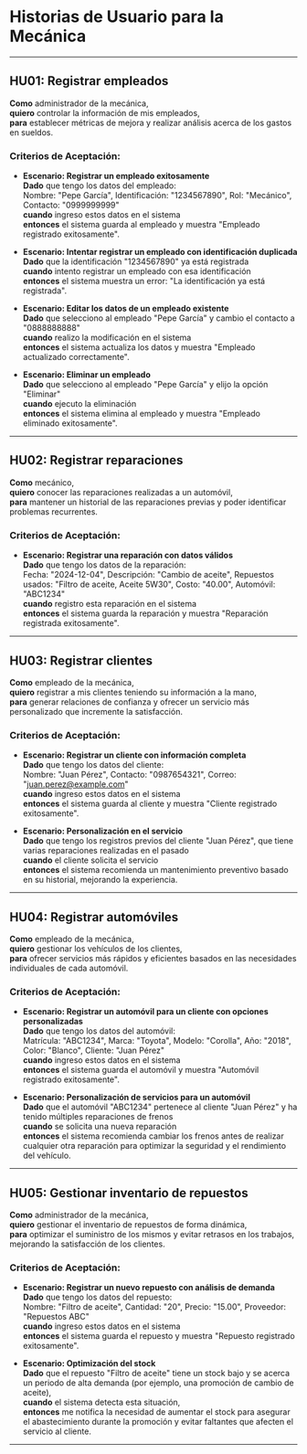 # Historias de Usuario para la Mecánica

---

## **HU01: Registrar empleados**

**Como** administrador de la mecánica,  
**quiero** controlar la información de mis empleados,  
**para** establecer métricas de mejora y realizar análisis acerca de los gastos en sueldos.

### Criterios de Aceptación:
- **Escenario: Registrar un empleado exitosamente**  
  **Dado** que tengo los datos del empleado:  
  Nombre: "Pepe García", Identificación: "1234567890", Rol: "Mecánico", Contacto: "0999999999"  
  **cuando** ingreso estos datos en el sistema  
  **entonces** el sistema guarda al empleado y muestra "Empleado registrado exitosamente".

- **Escenario: Intentar registrar un empleado con identificación duplicada**  
  **Dado** que la identificación "1234567890" ya está registrada  
  **cuando** intento registrar un empleado con esa identificación  
  **entonces** el sistema muestra un error: "La identificación ya está registrada".

- **Escenario: Editar los datos de un empleado existente**  
  **Dado** que selecciono al empleado "Pepe García" y cambio el contacto a "0888888888"  
  **cuando** realizo la modificación en el sistema  
  **entonces** el sistema actualiza los datos y muestra "Empleado actualizado correctamente".

- **Escenario: Eliminar un empleado**  
  **Dado** que selecciono al empleado "Pepe García" y elijo la opción "Eliminar"  
  **cuando** ejecuto la eliminación  
  **entonces** el sistema elimina al empleado y muestra "Empleado eliminado exitosamente".

---

## **HU02: Registrar reparaciones**

**Como** mecánico,  
**quiero** conocer las reparaciones realizadas a un automóvil,  
**para** mantener un historial de las reparaciones previas y poder identificar problemas recurrentes.

### Criterios de Aceptación:
- **Escenario: Registrar una reparación con datos válidos**  
  **Dado** que tengo los datos de la reparación:  
  Fecha: "2024-12-04", Descripción: "Cambio de aceite", Repuestos usados: "Filtro de aceite, Aceite 5W30", Costo: "40.00", Automóvil: "ABC1234"  
  **cuando** registro esta reparación en el sistema  
  **entonces** el sistema guarda la reparación y muestra "Reparación registrada exitosamente".

---

## **HU03: Registrar clientes**

**Como** empleado de la mecánica,  
**quiero** registrar a mis clientes teniendo su información a la mano,  
**para** generar relaciones de confianza y ofrecer un servicio más personalizado que incremente la satisfacción.

### Criterios de Aceptación:
- **Escenario: Registrar un cliente con información completa**  
  **Dado** que tengo los datos del cliente:  
  Nombre: "Juan Pérez", Contacto: "0987654321", Correo: "juan.perez@example.com"  
  **cuando** ingreso estos datos en el sistema  
  **entonces** el sistema guarda al cliente y muestra "Cliente registrado exitosamente".

- **Escenario: Personalización en el servicio**  
  **Dado** que tengo los registros previos del cliente "Juan Pérez", que tiene varias reparaciones realizadas en el pasado  
  **cuando** el cliente solicita el servicio  
  **entonces** el sistema recomienda un mantenimiento preventivo basado en su historial, mejorando la experiencia.

---

## **HU04: Registrar automóviles**

**Como** empleado de la mecánica,  
**quiero** gestionar los vehículos de los clientes,  
**para** ofrecer servicios más rápidos y eficientes basados en las necesidades individuales de cada automóvil.

### Criterios de Aceptación:
- **Escenario: Registrar un automóvil para un cliente con opciones personalizadas**  
  **Dado** que tengo los datos del automóvil:  
  Matrícula: "ABC1234", Marca: "Toyota", Modelo: "Corolla", Año: "2018", Color: "Blanco", Cliente: "Juan Pérez"  
  **cuando** ingreso estos datos en el sistema  
  **entonces** el sistema guarda el automóvil y muestra "Automóvil registrado exitosamente".

- **Escenario: Personalización de servicios para un automóvil**  
  **Dado** que el automóvil "ABC1234" pertenece al cliente "Juan Pérez" y ha tenido múltiples reparaciones de frenos  
  **cuando** se solicita una nueva reparación  
  **entonces** el sistema recomienda cambiar los frenos antes de realizar cualquier otra reparación para optimizar la seguridad y el rendimiento del vehículo.

---

## **HU05: Gestionar inventario de repuestos**

**Como** administrador de la mecánica,  
**quiero** gestionar el inventario de repuestos de forma dinámica,  
**para** optimizar el suministro de los mismos y evitar retrasos en los trabajos, mejorando la satisfacción de los clientes.

### Criterios de Aceptación:
- **Escenario: Registrar un nuevo repuesto con análisis de demanda**  
  **Dado** que tengo los datos del repuesto:  
  Nombre: "Filtro de aceite", Cantidad: "20", Precio: "15.00", Proveedor: "Repuestos ABC"  
  **cuando** ingreso estos datos en el sistema  
  **entonces** el sistema guarda el repuesto y muestra "Repuesto registrado exitosamente".

- **Escenario: Optimización del stock**  
  **Dado** que el repuesto "Filtro de aceite" tiene un stock bajo y se acerca un periodo de alta demanda (por ejemplo, una promoción de cambio de aceite),  
  **cuando** el sistema detecta esta situación,  
  **entonces** me notifica la necesidad de aumentar el stock para asegurar el abastecimiento durante la promoción y evitar faltantes que afecten el servicio al cliente.

---
